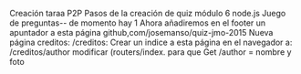 
Creación taraa P2P
Pasos de la creación de quiz módulo 6 node.js 
Juego de preguntas-- de momento hay 1 
Ahora añadiremos en el footer un apuntador a esta página github,com/josemanso/quiz-jmo-2015 
Nueva página creditos:
  /creditos: Crear un indice a esta página en el navegador a: /creditos/author 
  modificar (routers/index. para que Get /author = nombre y foto

